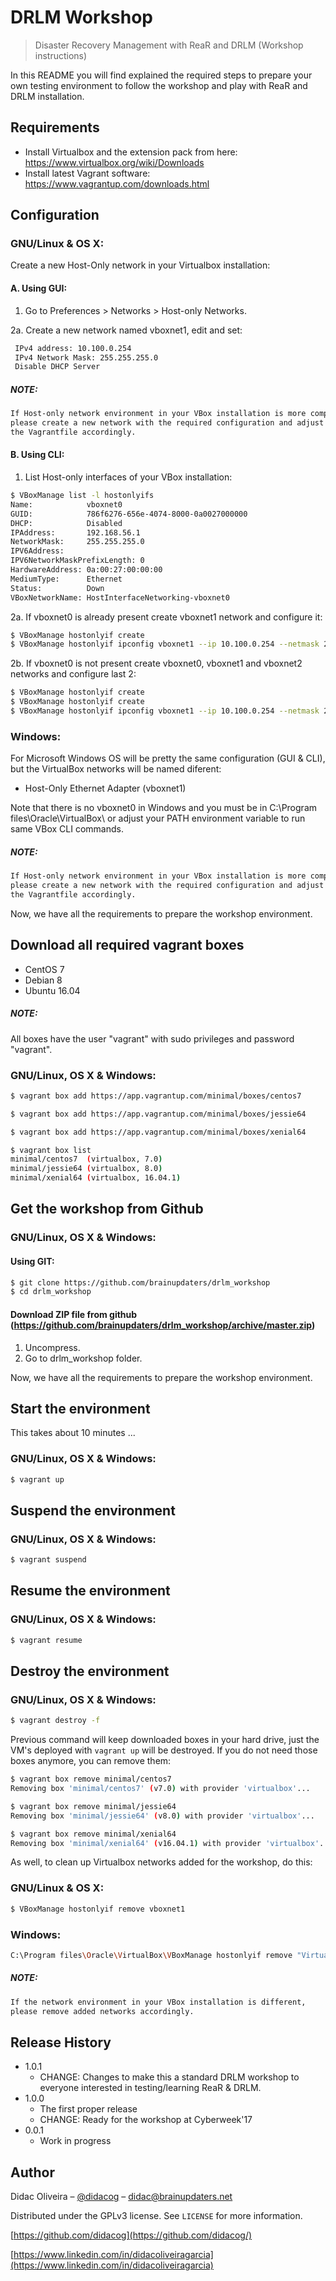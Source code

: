 # DRLM Workshop
> Disaster Recovery Management with ReaR and DRLM (Workshop instructions)


In this README you will find explained the required steps to prepare your own testing environment to follow the workshop and
play with ReaR and DRLM installation.

## Requirements

- Install Virtualbox and the extension pack from here: https://www.virtualbox.org/wiki/Downloads
- Install latest Vagrant software: https://www.vagrantup.com/downloads.html

## Configuration

### GNU/Linux & OS X:

Create a new Host-Only network in your Virtualbox installation:

#### A. Using GUI:

1. Go to Preferences > Networks > Host-only Networks.

2a. Create a new network named vboxnet1, edit and set:

```sh
 IPv4 address: 10.100.0.254
 IPv4 Network Mask: 255.255.255.0
 Disable DHCP Server
```

##### NOTE:
```sh
If Host-only network environment in your VBox installation is more complex, 
please create a new network with the required configuration and adjust 
the Vagrantfile accordingly.
```

#### B. Using CLI:

1. List Host-only interfaces of your VBox installation:
```sh
$ VBoxManage list -l hostonlyifs
Name:            vboxnet0
GUID:            786f6276-656e-4074-8000-0a0027000000
DHCP:            Disabled
IPAddress:       192.168.56.1
NetworkMask:     255.255.255.0
IPV6Address:
IPV6NetworkMaskPrefixLength: 0
HardwareAddress: 0a:00:27:00:00:00
MediumType:      Ethernet
Status:          Down
VBoxNetworkName: HostInterfaceNetworking-vboxnet0
```
2a. If vboxnet0 is already present create vboxnet1 network and configure it: 
```sh
$ VBoxManage hostonlyif create
$ VBoxManage hostonlyif ipconfig vboxnet1 --ip 10.100.0.254 --netmask 255.255.255.0
```
2b. If vboxnet0 is not present create vboxnet0, vboxnet1 and vboxnet2 networks and configure last 2: 
```sh
$ VBoxManage hostonlyif create
$ VBoxManage hostonlyif create
$ VBoxManage hostonlyif ipconfig vboxnet1 --ip 10.100.0.254 --netmask 255.255.255.0
```

### Windows:

For Microsoft Windows OS will be pretty the same configuration (GUI & CLI), but the VirtualBox networks will be named diferent:

- Host-Only Ethernet Adapter (vboxnet1)

Note that there is no vboxnet0 in Windows and you must be in C:\Program files\Oracle\VirtualBox\ or adjust your PATH environment variable to run same VBox CLI commands.

##### NOTE:
```sh
If Host-only network environment in your VBox installation is more complex, 
please create a new network with the required configuration and adjust 
the Vagrantfile accordingly. 
```

Now, we have all the requirements to prepare the workshop environment.

## Download all required vagrant boxes

- CentOS 7
- Debian 8
- Ubuntu 16.04


##### NOTE:
All boxes have the user "vagrant" with sudo privileges and password "vagrant". 

### GNU/Linux, OS X & Windows:

```sh   
$ vagrant box add https://app.vagrantup.com/minimal/boxes/centos7

$ vagrant box add https://app.vagrantup.com/minimal/boxes/jessie64

$ vagrant box add https://app.vagrantup.com/minimal/boxes/xenial64
```
```sh
$ vagrant box list
minimal/centos7  (virtualbox, 7.0)
minimal/jessie64 (virtualbox, 8.0)
minimal/xenial64 (virtualbox, 16.04.1)
```

## Get the workshop from Github

### GNU/Linux, OS X & Windows:

#### Using GIT:
```sh
$ git clone https://github.com/brainupdaters/drlm_workshop
$ cd drlm_workshop
```
#### Download ZIP file from github (https://github.com/brainupdaters/drlm_workshop/archive/master.zip)
1. Uncompress.
2. Go to drlm_workshop folder.

Now, we have all the requirements to prepare the workshop environment.

## Start the environment

This takes about 10 minutes ...

### GNU/Linux, OS X & Windows:

```sh
$ vagrant up
```

## Suspend the environment

### GNU/Linux, OS X & Windows:

```sh
$ vagrant suspend
```

## Resume the environment

### GNU/Linux, OS X & Windows:

```sh
$ vagrant resume
```

## Destroy the environment

### GNU/Linux, OS X & Windows:

```sh
$ vagrant destroy -f
```
Previous command will keep downloaded boxes in your hard drive, 
just the VM's deployed with ```vagrant up``` will be destroyed.
If you do not need those boxes anymore, you can remove them:

```sh
$ vagrant box remove minimal/centos7
Removing box 'minimal/centos7' (v7.0) with provider 'virtualbox'...

$ vagrant box remove minimal/jessie64
Removing box 'minimal/jessie64' (v8.0) with provider 'virtualbox'...

$ vagrant box remove minimal/xenial64
Removing box 'minimal/xenial64' (v16.04.1) with provider 'virtualbox'...
```
As well, to clean up Virtualbox networks added for the workshop, do this:

### GNU/Linux & OS X:

```sh
$ VBoxManage hostonlyif remove vboxnet1
```

### Windows:

```sh
C:\Program files\Oracle\VirtualBox\VBoxManage hostonlyif remove "Virtualbox Host-Only Ethernet Adapter"
```

##### NOTE:
```sh
If the network environment in your VBox installation is different, 
please remove added networks accordingly.
```

## Release History

* 1.0.1
    * CHANGE: Changes to make this a standard DRLM workshop to everyone interested in testing/learning ReaR & DRLM.
* 1.0.0
    * The first proper release
    * CHANGE: Ready for the workshop at Cyberweek'17
* 0.0.1
    * Work in progress

## Author

Didac Oliveira – [@didacog](https://twitter.com/didacog) – didac@brainupdaters.net

Distributed under the GPLv3 license. See ``LICENSE`` for more information.

[https://github.com/didacog](https://github.com/didacog/)

[https://www.linkedin.com/in/didacoliveiragarcia](https://www.linkedin.com/in/didacoliveiragarcia)
